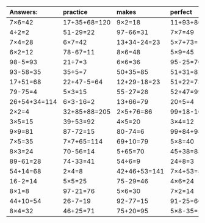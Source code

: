 | Answers: | practice | makes | perfect | ! |
| :--- | :--- | :--- | :--- | :--- |
| 7×6=42 | 17+35+68=120 | 9×2=18 | 11+93+86=190 | 4×9=36 | 
| 4÷2=2 | 51-29=22 | 97-66=31 | 7×7=49 | 36÷4=9 | 
| 7×4=28 | 6×7=42 | 13+34-24=23 | 5×7+73=108 | 5×2=10 | 
| 6×2=12 | 78-67=11 | 8×6=48 | 5×9=45 | 6×5=30 | 
| 98-5=93 | 21÷7=3 | 6×6=36 | 95-25=70 | 2×8=16 | 
| 93-58=35 | 35÷5=7 | 50+35=85 | 51+31=82 | 58-17=41 | 
| 17+51=68 | 22+47-5=64 | 12+29-18=23 | 51+22=73 | 61-35=26 | 
| 79-75=4 | 5×3=15 | 55-27=28 | 52+47=99 | 18÷9=2 | 
| 26+54+34=114 | 6×3-16=2 | 13+66=79 | 20÷5=4 | 6×4=24 | 
| 2×2=4 | 32+85+88=205 | 2×5+76=86 | 99+18-10=107 | 18÷6=3 | 
| 3×5=15 | 39+53=92 | 4×5=20 | 3×4=12 | 9×4+51=87 | 
| 9×9=81 | 87-72=15 | 80-74=6 | 99+84+98=281 | 4×4=16 | 
| 7×5=35 | 7×7+65=114 | 69+10=79 | 5×8=40 | 1×5=5 | 
| 8×3=24 | 70-56=14 | 5+65=70 | 45+38=83 | 85-73=12 | 
| 89-61=28 | 74-33=41 | 54÷6=9 | 24÷8=3 | 2×7-4=10 | 
| 54+14=68 | 2×4=8 | 42+46+53=141 | 7×4+53=81 | 8×8+76=140 | 
| 16-2=14 | 5×5=25 | 75-29=46 | 4×6=24 | 19+59=78 | 
| 8×1=8 | 97-21=76 | 5×6=30 | 7×2=14 | 97-14=83 | 
| 44+10=54 | 26-7=19 | 92-77=15 | 91-25=66 | 8÷4=2 | 
| 8×4=32 | 46+25=71 | 75+20=95 | 5×8-35=5 | 2×9=18 | 
